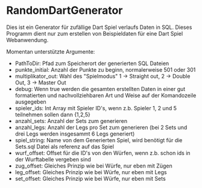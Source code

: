 # RandomDartGenerator

Dies ist ein Generator für zufällige Dart Spiel verlaufs Daten in SQL.
Dieses Programm dient nur zum erstellen von Beispieldaten für eine Dart Spiel Webanwendung.

Momentan unterstützte Argumente:
- PathToDir: Pfad zum Speicherort der generierten SQL Dateien
- punkte_initial: Anzahl der Punkte zu beginn, normalerweise 501 oder 301
- multiplikator_out: Wahl des "Spielmodus" 1 -> Straight out, 2 -> Double Out, 3 -> Master Out
- debug: Wenn true werden die gesamten erstellten Daten in einer gut formatierten und nachvollziehbaren Art und Weise auf der Komandozeile ausgegeben
- spieler_ids: Int Array mit Spieler ID's, wenn z.b. Spieler 1, 2 und 5 teilnehmen sollen dann {1,2,5}
- anzahl_sets: Anzahl der Sets zum generieren
- anzahl_legs: Anzahl der Legs pro Set zum generieren (bei 2 Sets und drei Legs werden insgesammt 6 Legs generiert)
- spiel_string: Name von dem Generierten Spiel, wird benötigt für die Sets.sql Datei als referenz auf das Spiel
- wurf_offset: Offset für die ID's von den Würfen, wenn z.b. schon ids in der Wurftabelle vergeben sind
- zug_offset: Gleiches Prinzip wie bei Würfe, nur eben mit Zügen
- leg_offset: Gleiches Prinzip wie bei Würfe, nur eben mit Legs
- set_offset: Gleiches Prinzip wie bei Würfe, nur eben mit Sets
